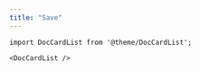 ```yaml
---
title: "Save"
---
```


```mdx-code-block
import DocCardList from '@theme/DocCardList';

<DocCardList />
```
